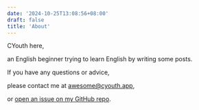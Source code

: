 ```yaml
---
date: '2024-10-25T13:08:56+08:00'
draft: false
title: 'About'
---
```


CYouth here, 

an English beginner trying to learn English by writing some posts. 

If you have any questions or advice, 

please contact me at awesome@cyouth.app, 

or [open an issue on my GitHub repo](https://github.com/awesomecyouth/blog/issues/new).